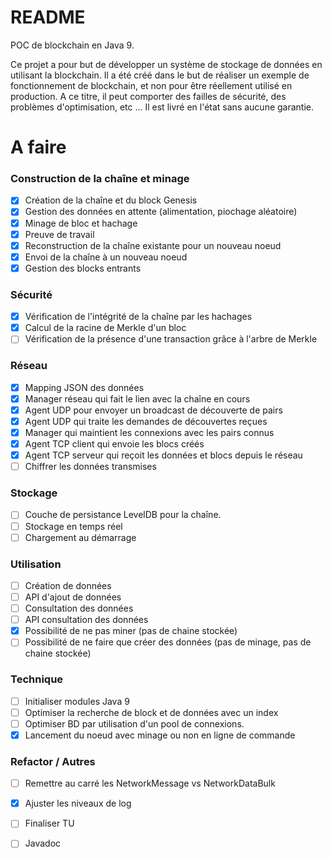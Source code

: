 # README #

POC de blockchain en Java 9.

Ce projet a pour but de développer un système de stockage de données en utilisant la blockchain.
Il a été créé dans le but de réaliser un exemple de fonctionnement de blockchain, et non pour être réellement utilisé en production. A ce titre, il peut comporter des failles de sécurité, des problèmes d'optimisation, etc ... Il est livré en l'état sans aucune garantie.


# A faire

### Construction de la chaîne et minage
- [x] Création de la chaîne et du block Genesis
- [x] Gestion des données en attente (alimentation, piochage aléatoire)
- [x] Minage de bloc et hachage
- [x] Preuve de travail
- [x] Reconstruction de la chaîne existante pour un nouveau noeud
- [x] Envoi de la chaîne à un nouveau noeud
- [x] Gestion des blocks entrants

### Sécurité
- [x] Vérification de l'intégrité de la chaîne par les hachages
- [x] Calcul de la racine de Merkle d'un bloc
- [ ] Vérification de la présence d'une transaction grâce à l'arbre de Merkle

### Réseau
- [x] Mapping JSON des données
- [x] Manager réseau qui fait le lien avec la chaîne en cours
- [x] Agent UDP pour envoyer un broadcast de découverte de pairs
- [x] Agent UDP qui traite les demandes de découvertes reçues
- [x] Manager qui maintient les connexions avec les pairs connus
- [x] Agent TCP client qui envoie les blocs créés
- [x] Agent TCP serveur qui reçoit les données et blocs depuis le réseau
- [ ] Chiffrer les données transmises

### Stockage
- [ ] Couche de persistance LevelDB pour la chaîne.
- [ ] Stockage en temps réel
- [ ] Chargement au démarrage

### Utilisation
- [ ] Création de données
- [ ] API d'ajout de données
- [ ] Consultation des données
- [ ] API consultation des données
- [x] Possibilité de ne pas miner (pas de chaine stockée)
- [ ] Possibilité de ne faire que créer des données (pas de minage, pas de chaine stockée)

### Technique
- [ ] Initialiser modules Java 9
- [ ] Optimiser la recherche de block et de données avec un index
- [ ] Optimiser BD par utilisation d'un pool de connexions.
- [x] Lancement du noeud avec minage ou non en ligne de commande

### Refactor / Autres
- [ ] Remettre au carré les NetworkMessage vs NetworkDataBulk
- [x] Ajuster les niveaux de log
- [ ] Finaliser TU
- [ ] Javadoc

